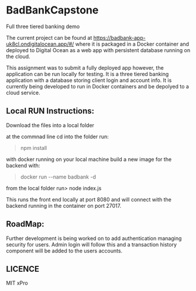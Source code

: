 # BadBankCapstone
Full three tiered banking demo

The current project can be found at https://badbank-app-uk8cl.ondigitalocean.app/#/ where it is packaged in a Docker container 
and deployed to Digital Ocean as a web app with persistent database running on the cloud. 

This assignment was to submit a fully deployed app however, the application can be run locally for testing.
It is a three tiered banking application with a database storing client login and account info.
It is currently being developed to run in Docker containers and be depolyed to a cloud service.

## Local RUN Instructions:
Download the files into a local folder

at the commnad line cd into the folder run:
  > npm install

with docker running on your local machine build a new image for the backend with:
   >docker run --name badbank -d

from the local folder run> node index.js

This runs the front end locally at port 8080 and will connect with the backend running in the container on port 27017.

## RoadMap: 
Further development is being worked on to add authentication managing security for users. Admin login will follow this and 
a transaction history component will be added to the users accounts. 

## LICENCE
MIT xPro
